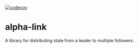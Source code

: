 [![codecov](https://codecov.io/gh/obiwahn/alpha-link/branch/master/graph/badge.svg)](https://codecov.io/gh/obiwahn/alpha-link)

# alpha-link

A library for distributing state from a leader to multiple followers.
